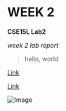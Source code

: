 # WEEK 2
**CSE15L Lab2**

*week 2 lab report*

> hello, world

[Link](https://cathchen014.github.io/CSE15L-lab-reports/Lab2.html)

[Link](https://niema.net/)

![Image](http://url/a.png)
